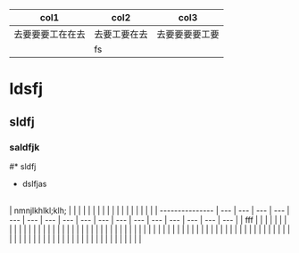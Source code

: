 | col1             | col2         | col3           |
| ---------------- | ------------ | -------------- |
| 去要要要工在在去 | 去要工要在去 | 去要要要要工要 |
|                  | fs           |                |

# ldsfj

## sldfj

### saldfjk

#\* sldfj

* dslfjas

<br>
| nmnjlkhlkl;klh; |     |     |     |     |     |     |     |     |     |     |     |     |     |     |     |     |     |
| --------------- | --- | --- | --- | --- | --- | --- | --- | --- | --- | --- | --- | --- | --- | --- | --- | --- | --- |
| fff             |     |     |     |     |     |     |     |     |     |     |     |     |     |     |     |     |     |
|                 |     |     |     |     |     |     |     |     |     |     |     |     |     |     |     |     |     |
|                 |     |     |     |     |     |     |     |     |     |     |     |     |     |     |     |     |     |
|                 |     |     |     |     |     |     |     |     |     |     |     |     |     |     |     |     |     |
|                 |     |     |     |     |     |     |     |     |     |     |     |     |     |     |     |     |     |